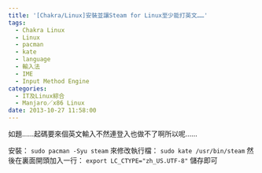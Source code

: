 ```yaml
---
title: '[Chakra/Linux]安裝並讓Steam for Linux至少能打英文……'
tags:
  - Chakra Linux
  - Linux
  - pacman
  - kate
  - language
  - 輸入法
  - IME
  - Input Method Engine
categories:
  - IT及Linux綜合
  - Manjaro／x86 Linux
date: 2013-10-27 11:58:00
---
```


如題……起碼要來個英文輸入不然連登入也做不了啊所以呢……

安裝：
`sudo pacman -Syu steam`
來修改執行檔：
`sudo kate /usr/bin/steam`
然後在裏面開頭加入一行：
` export LC_CTYPE="zh_US.UTF-8" `
儲存即可
